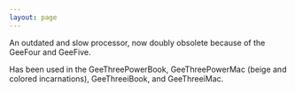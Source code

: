 ```yaml
---
layout: page
---
```


An outdated and slow processor, now doubly obsolete because of the GeeFour and GeeFive.

Has been used in the GeeThreePowerBook, GeeThreePowerMac (beige and colored incarnations), GeeThreeiBook, and GeeThreeiMac.
